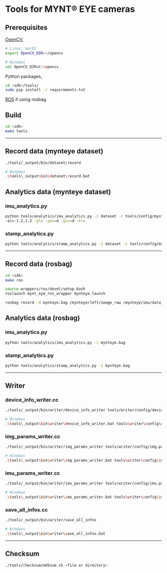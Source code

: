 # Tools for MYNT® EYE cameras

## Prerequisites

[OpenCV](https://opencv.org/),

```bash
# Linux, macOS
export OpenCV_DIR=~/opencv

# Windows
set OpenCV_DIR=C:\opencv
```

Python packages,

```bash
cd <sdk>/tools/
sudo pip install -r requirements.txt
```

[ROS](http://www.ros.org/) if using rosbag.

## Build

```bash
cd <sdk>
make tools
```

---

## Record data (mynteye dataset)

```bash
./tools/_output/bin/dataset/record

# Windows
.\tools\_output\bin\dataset\record.bat
```

## Analytics data (mynteye dataset)

### imu_analytics.py

```bash
python tools/analytics/imu_analytics.py -i dataset -c tools/config/mynteye/mynteye_config.yaml \
-al=-1.2,1.2 -gl= -gdu=d -gsu=d -kl=
```

### stamp_analytics.py

```bash
python tools/analytics/stamp_analytics.py -i dataset -c tools/config/mynteye/mynteye_config.yaml
```

---

## Record data (rosbag)

```bash
cd <sdk>
make ros
```

```bash
source wrappers/ros/devel/setup.bash
roslaunch mynt_eye_ros_wrapper mynteye.launch
```

```bash
rosbag record -O mynteye.bag /mynteye/left/image_raw /mynteye/imu/data_raw /mynteye/temperature/data_raw
```

## Analytics data (rosbag)

### imu_analytics.py

```bash
python tools/analytics/imu_analytics.py -i mynteye.bag
```

### stamp_analytics.py

```bash
python tools/analytics/stamp_analytics.py -i mynteye.bag
```

---

## Writer

### device_info_writer.cc

```bash
./tools/_output/bin/writer/device_info_writer tools/writer/config/device.info

# Windows
.\tools\_output\bin\writer\device_info_writer.bat tools\writer\config\device.info
```

### img_params_writer.cc

```bash
./tools/_output/bin/writer/img_params_writer tools/writer/config/img.params

# Windows
.\tools\_output\bin\writer\img_params_writer.bat tools\writer\config\img.params
```

### imu_params_writer.cc

```bash
./tools/_output/bin/writer/imu_params_writer tools/writer/config/imu.params

# Windows
.\tools\_output\bin\writer\imu_params_writer.bat tools\writer\config\imu.params
```

### save_all_infos.cc

```bash
./tools/_output/bin/writer/save_all_infos

# Windows
.\tools\_output\bin\writer\save_all_infos.bat
```

---

## Checksum

```bash
./tools/checksum/md5sum.sh <file or directory>
```
